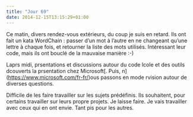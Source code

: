 ```yaml
---
title: "Jour 69"
date: 2014-12-15T13:15:29+01:00
---
```


Ce matin, divers rendez-vous extérieurs, du coup je suis en retard. Ils
ont fait un kata WordChain : passer d’un mot à l’autre en ne changeant
qu’une lettre à chaque fois, et retourner la liste des mots utilisés.
Intéressant leur code, mais ils ont bouclé de la mauvaise manière :-)

Laprs midi, prsentations et discussions autour du code lcole et des
outils dcouverts la prsentation chez Microsoft\[. Puis,
n\](https://www.microsoft.com/fr-fr/)ous passons en mode rvision autour
de diverses questions.

Difficile de les faire travailler sur les sujets prédéfinis. Ils
souhaitent, pour certains travailler sur leurs propre projets. Je laisse
faire. Je vais travailler avec ceux qui en ont envie. Tant pis pour les
autres.


